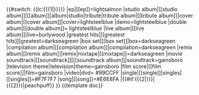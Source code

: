 <includeonly>{{#switch: {{lc:{{{1|}}}}}
  |ep|[[ep]]=lightsalmon
  |studio album|[[studio album]]|[[album]]|album|studio|tribute|tribute album|[[tribute album]]|cover album|[[cover album]]|cover=lightsteelblue
  |demo=lightsteelblue
  |double album|[[double album]]= lightsteelblue
  |live album|[[live album]]|live=burlywood
  |greatest hits|[[greatest hits]]|greatest=darkseagreen
  |box set|[[box set]]|box=darkseagreen
  |compilation album|[[compilation album]]|compilation=darkseagreen
  |remix album|[[remix album]]|remix|mixtape|[[mixtape]]=darkseagreen
  |movie soundtrack|[[soundtrack]]|[[soundtrack album]]|soundtrack=gainsboro
  |television theme|television|theme=gainsboro
  |film score|[[film score]]|film=gainsboro
  |video|dvd=&#32;#99CCFF
  |single|[[single]]|singles|[[singles]]=<nowiki>#F7F7F7</nowiki>
  |song|[[song]]=<nowiki>#E6E8FA</nowiki>
  |{{#if:{{{2|}}}|{{{2}}}|peachpuff}}
}}</includeonly><noinclude>
{{template doc}}</noinclude>